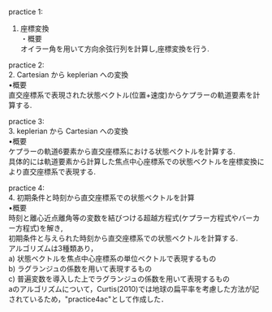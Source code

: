 practice 1:<br>
1. 座標変換<br>
・概要<br>
オイラー角を用いて方向余弦行列を計算し,座標変換を行う.

practice 2:<br>
  2. Cartesian から keplerian への変換<br>
    •概要<br>
    直交座標系で表現された状態ベクトル(位置+速度)からケプラーの軌道要素を計算する. 

practice 3:<br>
  3. keplerian から Cartesian への変換<br>
    •概要<br>
    ケプラーの軌道6要素から直交座標系における状態ベクトルを計算する.<br>
    具体的には軌道要素から計算した焦点中心座標系での状態ベクトルを座標変換により直交座標系で表現する. 

practice 4:<br>
  4. 初期条件と時刻から直交座標系での状態ベクトルを計算<br>
    •概要<br>
    時刻と離心近点離角等の変数を結びつける超越方程式(ケプラー方程式やバーカー方程式)を解き,<br>
    初期条件と与えられた時刻から直交座標系での状態ベクトルを計算する.<br>
    アルゴリズムは3種類あり，<br>
    a) 状態ベクトルを焦点中心座標系の単位ベクトルで表現するもの<br>
    b) ラグランジュの係数を用いて表現するもの<br>
    c) 普遍変数を導入した上でラグランジュの係数を用いて表現するもの<br>
    aのアルゴリズムについて，Curtis(2010)では地球の扁平率を考慮した方法が記されているため，"practice4ac"として作成した．
